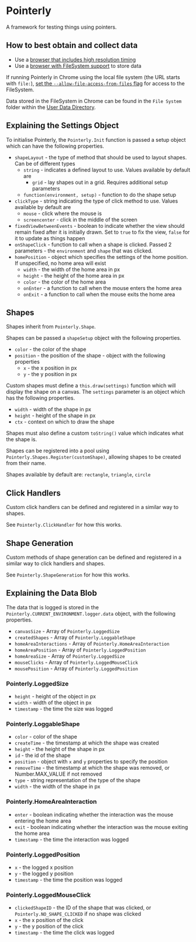 Pointerly
=========

A framework for testing things using pointers.

## How to best obtain and collect data

* Use a [browser that includes high resolution timing](http://caniuse.com/#search=navigation%20timing)
* Use a [browser with FileSystem support](http://caniuse.com/#search=filesystem) to store data

If running Pointerly in Chrome using the local file system (the URL starts with `file:`), [set the `--allow-file-access-from-files` flag](http://www.chromium.org/developers/how-tos/run-chromium-with-flags) for access to the FileSystem.

Data stored in the FileSystem in Chrome can be found in the `File System` folder within the [User Data Directory](http://www.chromium.org/user-experience/user-data-directory).

## Explaining the Settings Object

To initialise Pointerly, the `Pointerly.Init` function is passed a setup object which can have the following properties.

* `shapeLayout` - the type of method that should be used to layout shapes. Can be of different types
	* `string` - indicates a defined layout to use. Values available by default are
		* `grid` - lay shapes out in a grid. Requires additional setup parameters
	* `function(environment, setup)` - function to do the shape setup
* `clickType` - string indicating the type of click method to use. Values available by default are
	* `mouse` - click where the mouse is
	* `screencenter` - click in the middle of the screen
* `fixedViewBetweenEvents` - boolean to indicate whether the view should remain fixed after it is initially drawn. Set to `true` to fix the view, `false` for it to update as things happen
* `onShapeClick` - function to call when a shape is clicked. Passed 2 parameters - the `environment` and `shape` that was clicked.
* `homePosition` - object which specifies the settings of the home position. If unspecified, no home area will exist
	* `width` - the width of the home area in px
	* `height` - the height of the home area in px
	* `color` - the color of the home area
	* `onEnter` - a function to call when the mouse enters the home area
	* `onExit` - a function to call when the mouse exits the home area

## Shapes

Shapes inherit from `Pointerly.Shape`.

Shapes can be passed a `shapeSetup` object with the following properties.

* `color` - the color of the shape
* `position` - the position of the shape - object with the following properties
	* `x` - the x position in px
	* `y` - the y position in px

Custom shapes must define a `this.draw(settings)` function which will display the shape on a canvas. The `settings` parameter is an object which has the following properties.

* `width` - width of the shape in px
* `height` - height of the shape in px
* `ctx` - context on which to draw the shape

Shapes must also define a custom `toString()` value which indicates what the shape is.

Shapes can be registered into a pool using `Pointerly.Shapes.Register(customShape)`, allowing shapes to be created from their name.

Shapes available by default are: `rectangle`, `triangle`, `circle`

## Click Handlers

Custom click handlers can be defined and registered in a similar way to shapes.

See `Pointerly.ClickHandler` for how this works.

## Shape Generation

Custom methods of shape generation can be defined and registered in a similar way to click handlers and shapes.

See `Pointerly.ShapeGeneration` for how this works.

## Explaining the Data Blob

The data that is logged is stored in the `Pointerly.CURRENT_ENVIRONMENT.logger.data` object, with the following properties.

* `canvasSize` - Array of `Pointerly.LoggedSize`
* `createdShapes` - Array of `Pointerly.LoggableShape`
* `homeAreaInteractions` - Array of `Pointerly.HomeAreaInteraction`
* `homeAreaPosition` - Array of `Pointerly.LoggedPosition`
* `homeAreaSize` - Array of `Pointerly.LoggedSize`
* `mouseClicks` - Array of `Pointerly.LoggedMouseClick`
* `mousePosition` - Array of `Pointerly.LoggedPosition`

### Pointerly.LoggedSize

* `height` - height of the object in px
* `width` - width of the object in px
* `timestamp` - the time the size was logged

### Pointerly.LoggableShape

* `color` - color of the shape
* `createTime` - the timestamp at which the shape was created
* `height` - the height of the shape in px
* `id` - the id of the shape
* `position` - object with `x` and `y` properties to specify the position
* `removeTime` - the timestamp at which the shape was removed, or Number.MAX_VALUE if not removed
* `type` - string representation of the type of the shape
* `width` - the width of the shape in px

### Pointerly.HomeAreaInteraction

* `enter` - boolean indicating whether the interaction was the mouse entering the home area
* `exit` - boolean indicating whether the interaction was the mouse exiting the home area
* `timestamp` - the time the interaction was logged

### Pointerly.LoggedPosition

* `x` - the logged x position
* `y` - the logged y position
* `timestamp` - the time the position was logged

### Pointerly.LoggedMouseClick

* `clickedShapeID` - the ID of the shape that was clicked, or `Pointerly.NO_SHAPE_CLICKED` if no shape was clicked
* `x` - the x position of the click
* `y` - the y position of the click
* `timestamp` - the time the click was logged
